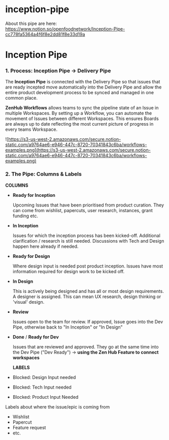 # inception-pipe

About this pipe are here:
https://www.notion.so/openfoodnetwork/Inception-Pipe-cc778fa5364a4f6f8e2dd81f8e33d19a


# Inception Pipe

### 1. Process: Inception Pipe → Delivery Pipe

The **Inception Pipe** is connected with the Delivery Pipe so that issues that are ready incepted move automatically into the Delivery Pipe and allow the entire product development process to be synced and managed in one common place.

**ZenHub Workflows** allows teams to sync the pipeline state of an Issue in multiple Workspaces. By setting up a Workflow, you can automate the movement of Issues between different Workspaces. This ensures Boards are always up to date reflecting the most current picture of progress in every teams Workspace.

![https://s3-us-west-2.amazonaws.com/secure.notion-static.com/a9764ae6-e946-447c-8720-70341843c6ba/workflows-examples.png](https://s3-us-west-2.amazonaws.com/secure.notion-static.com/a9764ae6-e946-447c-8720-70341843c6ba/workflows-examples.png)

### 2. The Pipe: Columns & Labels

**COLUMNS**

- **Ready for Inception**

    Upcoming Issues that have been prioritised from product curation. They can come from wishlist, papercuts, user research, instances, grant funding etc.

- **In Inception**

    Issues for which the inception process has been kicked-off. Additional clarification / research is still needed. Discussions with Tech and Design happen here already if needed.

- **Ready for Design**

    Where design input is needed post product inception. Issues have most information required for design work to be kicked off.

- **In Design**

    This is actively being designed and has all or most design requirements. A designer is assigned. This can mean UX research, design thinking or 'visual' design.

- **Review**

    Issues open to the team for review. If approved, Issue goes into the Dev Pipe, otherwise back to "In Inception" or "In Design"

- **Done** / **Ready for Dev**

    Issues that are reviewed and approved. They go at the same time into the Dev Pipe ("Dev Ready") → **using the Zen Hub Feature to connect workspaces**

    **LABELS**

- Blocked: Design Input needed
- Blocked: Tech Input needed
- Blocked: Product Input Needed

Labels about where the issue/epic is coming from

- Wishlist
- Papercut
- Feature request
- etc.
